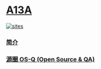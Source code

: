 ﻿# [A13A](https://github.com/OS-Q/A13A)

[![sites](http://182.61.61.133/link/resources/OSQ.png)](http://www.OS-Q.com)
### [简介](https://github.com/OS-Q/A13A/wiki)

### [源圈 OS-Q (Open Source & QA) ](http://www.OS-Q.com)
